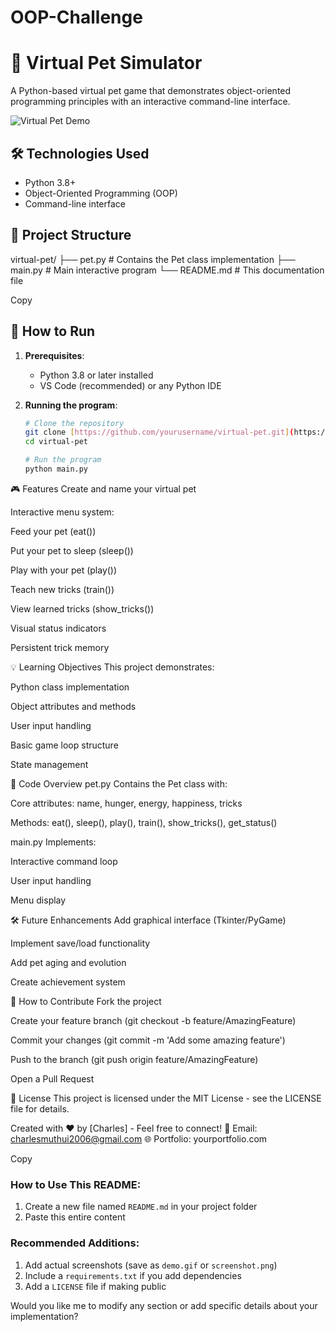 # OOP-Challenge
# 🐾 Virtual Pet Simulator

A Python-based virtual pet game that demonstrates object-oriented programming principles with an interactive command-line interface.

![Virtual Pet Demo](./sceenshot.jpeg) 


## 🛠️ Technologies Used
- Python 3.8+
- Object-Oriented Programming (OOP)
- Command-line interface

## 📁 Project Structure
virtual-pet/
├── pet.py # Contains the Pet class implementation
├── main.py # Main interactive program
└── README.md # This documentation file

Copy

## 🚀 How to Run
1. **Prerequisites**:
   - Python 3.8 or later installed
   - VS Code (recommended) or any Python IDE

2. **Running the program**:
   ```bash
   # Clone the repository 
   git clone [https://github.com/yourusername/virtual-pet.git](https://github.com/charlesricha/OOP-Challenge.git)
   cd virtual-pet

   # Run the program
   python main.py
   
🎮 Features
Create and name your virtual pet

Interactive menu system:

Feed your pet (eat())

Put your pet to sleep (sleep())

Play with your pet (play())

Teach new tricks (train())

View learned tricks (show_tricks())

Visual status indicators

Persistent trick memory

💡 Learning Objectives
This project demonstrates:

Python class implementation

Object attributes and methods

User input handling

Basic game loop structure

State management

📝 Code Overview
pet.py
Contains the Pet class with:

Core attributes: name, hunger, energy, happiness, tricks

Methods: eat(), sleep(), play(), train(), show_tricks(), get_status()

main.py
Implements:

Interactive command loop

User input handling

Menu display

🛠️ Future Enhancements
Add graphical interface (Tkinter/PyGame)

Implement save/load functionality

Add pet aging and evolution

Create achievement system

🤝 How to Contribute
Fork the project

Create your feature branch (git checkout -b feature/AmazingFeature)

Commit your changes (git commit -m 'Add some amazing feature')

Push to the branch (git push origin feature/AmazingFeature)

Open a Pull Request

📜 License
This project is licensed under the MIT License - see the LICENSE file for details.

Created with ❤️ by [Charles] - Feel free to connect!
📧 Email: charlesmuthui2006@gmail.com
🌐 Portfolio: yourportfolio.com

Copy

### How to Use This README:
1. Create a new file named `README.md` in your project folder
2. Paste this entire content


### Recommended Additions:
1. Add actual screenshots (save as `demo.gif` or `screenshot.png`)
2. Include a `requirements.txt` if you add dependencies
3. Add a `LICENSE` file if making public

Would you like me to modify any section or add specific details about your implementation?
